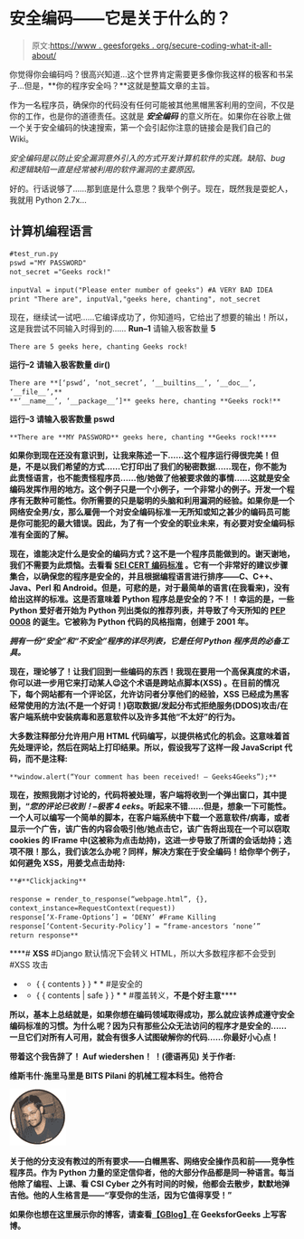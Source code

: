 # 安全编码——它是关于什么的？

> 原文:[https://www . geesforgeks . org/secure-coding-what-it-all-about/](https://www.geeksforgeeks.org/secure-coding-what-is-it-all-about/)

你觉得你会编码吗？很高兴知道…这个世界肯定需要更多像你我这样的极客和书呆子…但是，**你的程序安全吗？**这就是整篇文章的主旨。

作为一名程序员，确保你的代码没有任何可能被其他黑帽黑客利用的空间，不仅是你的工作，也是你的道德责任。这就是 ***安全编码*** 的意义所在。如果你在谷歌上做一个关于安全编码的快速搜索，第一个会引起你注意的链接会是我们自己的 Wiki。

*安全编码是以防止安全漏洞意外引入的方式开发计算机软件的实践。缺陷、bug 和逻辑缺陷一直是经常被利用的软件漏洞的主要原因。*

好的。行话说够了……那到底是什么意思？我举个例子。现在，既然我是耍蛇人，我就用 Python 2.7x…

## 计算机编程语言

```
#test_run.py
pswd ="MY PASSWORD"
not_secret ="Geeks rock!"

inputVal = input("Please enter number of geeks") #A VERY BAD IDEA
print "There are", inputVal,"geeks here, chanting", not_secret
```

现在，继续试一试吧……它编译成功了，你知道吗，它给出了想要的输出！所以，这是我尝试不同输入时得到的……
**Run–1**
请输入极客数量 **5**

```
There are 5 geeks here, chanting Geeks rock!
```

**运行–2**
**请输入极客数量 **dir()**** 

```
There are **[‘pswd’, ‘not_secret’, ‘__builtins__’, ‘__doc__’, ‘__file__’,**
**‘__name__’, ‘__package__’]** geeks here, chanting **Geeks rock!**
```

****运行–3**
**请输入极客数量 **pswd****** 

```
**There are **MY PASSWORD** geeks here, chanting **Geeks rock!****
```

****如果你到现在还没有意识到，让我来陈述一下……这个程序运行得很完美！但是，不是以我们希望的方式……它打印出了我们的秘密数据……现在，你不能为此责怪语言，也不能责怪程序员……他/她做了他被要求做的事情……这就是**安全编码**发挥作用的地方。这个例子只是一个小例子，一个非常小的例子。开发一个程序有无数种可能性。你所需要的只是聪明的头脑和利用漏洞的经验。如果你是一个**网络安全**男/女，那么雇佣一个对安全编码标准一无所知或知之甚少的编码员可能是你可能犯的最大错误。因此，为了有一个安全的职业未来，有必要对安全编码标准有全面的了解。****

****现在，谁能决定什么是安全的编码方式？这不是一个程序员能做到的。谢天谢地，我们不需要为此烦恼。去看看 [**SEI CERT 编码标准**](https://www.securecoding.cert.org/confluence/display/seccode/SEI+CERT+Coding+Standards) 。它有一个非常好的建议步骤集合，以确保您的程序是安全的，并且根据编程语言进行排序——C、C++、Java、Perl 和 Android。但是，可悲的是，对于最简单的语言(在我看来)，没有给出这样的标准。这是否意味着 Python 程序总是安全的？不！！幸运的是，一些 Python 爱好者开始为 Python 列出类似的推荐列表，并导致了今天所知的 [**PEP 0008**](https://www.python.org/dev/peps/pep-0008/) 的诞生。它被称为 Python 代码的**风格指南**，创建于 2001 年。****

*****拥有一份“安全”和“不安全”程序的详尽列表，它是任何 Python 程序员的必备工具。*****

****现在，理论够了！让我们回到一些编码的东西！我现在要用一个高保真度的术语，你可以进一步用它来打动某人😉这个术语是**跨站点脚本(XSS)** 。在目前的情况下，每个网站都有一个评论区，允许访问者分享他们的经验，XSS 已经成为黑客经常使用的方法(不是一个好词！)窃取数据/发起分布式拒绝服务(DDOS)攻击/在客户端系统中安装病毒和恶意软件以及许多其他“不太好”的行为。****

****大多数注释部分允许用户用 HTML 代码编写，以提供格式化的机会。这意味着首先处理评论，然后在网站上打印结果。所以，假设我写了这样一段 JavaScript 代码，而不是注释:****

```
**window.alert(“Your comment has been received! – Geeks4Geeks”);**
```

****现在，按照我刚才讨论的，代码将被处理，客户端将收到一个弹出窗口，其中提到，“*您的评论已收到！–极客 4 eeks*。听起来不错……但是，想象一下可能性。一个人可以编写一个简单的脚本，在客户端系统中下载一个恶意软件/病毒，或者显示一个广告，该广告的内容会吸引他/她点击它，该广告将出现在一个可以窃取 cookies 的 IFrame 中(这被称为**点击劫持**)，这进一步导致了所谓的**会话劫持**；选项不限！那么，我们该怎么办呢？同样，解决方案在于安全编码！给你举个例子，如何避免 XSS，用姜戈点击劫持:****

```
**#**Clickjacking**

response = render_to_response(“webpage.html”, {},
context_instance=RequestContext(request))
response[‘X-Frame-Options’] = ‘DENY’ #Frame Killing
response[‘Content-Security-Policy’] = “frame-ancestors ‘none’”
return response**
```

****# **XSS**
#Django 默认情况下会转义 HTML，所以大多数程序都不会受到#XSS 攻击
* * { { contents } } * * #是安全的
* * { { contents | safe } } * * #覆盖转义，**不是个好主意****** 

****所以，基本上总结就是，如果你想在编码领域取得成功，那么就应该**养成遵守安全编码标准**的习惯。为什么呢？因为只有那些公众无法访问的程序才是安全的……一旦它们对所有人可用，就会有很多人试图破解你的代码……你最好小心点！****

****带着这个我告辞了！
**Auf wiedershen！** **！**(德语再见)
**关于作者:****** 

******维斯韦什·施里马里**是 BITS Pilani 的机械工程本科生。他符合****

****![vish](img/7f994f5cd1064d29bfe40308498171ec.png)****

****关于他的分支没有教过的所有要求——白帽黑客、网络安全操作员和前——竞争性程序员。作为 Python 力量的坚定信仰者，他的大部分作品都是同一种语言。每当他除了编程、上课、看 CSI Cyber 之外有时间的时候，他都会去散步，默默地弹吉他。他的人生格言是——“享受你的生活，因为它值得享受！”****

******如果你也想在这里展示你的博客，请查看**[**【GBlog】**](http://geeksquiz.com/gblog/)**在 GeeksforGeeks 上写客博。******